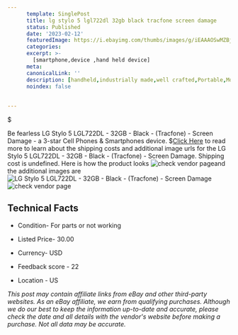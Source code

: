 ```yaml
---
      template: SinglePost
      title: lg stylo 5 lgl722dl 32gb black tracfone screen damage
      status: Published
      date: '2023-02-12'
      featuredImage: https://i.ebayimg.com/thumbs/images/g/iEAAAOSwMZBj4G3x/s-l225.jpg
      categories: 
      excerpt: >-
        [smartphone,device ,hand held device]
      meta:
      canonicalLink: ''
      description: [handheld,industrially made,well crafted,Portable,Mobile,Compact,Convenient,Lightweight,Maneuverable,Man-portable,Miniature,Carriable,Hand-held,Light,Holdable,Transportable,Mobile device,Pocket-sized,On-the-go,Wireless,Cordless,Compact size,Convenient size, smartphone,device ,hand held device]
      noindex: false
      
        
---
```

$

Be fearless LG Stylo 5 LGL722DL - 32GB - Black - (Tracfone) - Screen Damage - a 3-star Cell Phones & Smartphones device.
$[Click Here](https://www.ebay.com/itm/404146788162?hash=item5e19069742%3Ag%3AiEAAAOSwMZBj4G3x&mkevt=1&mkcid=1&mkrid=711-53200-19255-0&campid=%253CePNCampaignId%253E&customid=%253CreferenceId%253E&toolid=10049) to read more to learn about the shipping costs and additional image urls for the LG Stylo 5 LGL722DL - 32GB - Black - (Tracfone) - Screen Damage. Shipping cost is undefined. Here is how the product looks ![check vendor page](https://i.ebayimg.com/thumbs/images/g/iEAAAOSwMZBj4G3x/s-l225.jpg)and the additional images are![LG Stylo 5 LGL722DL - 32GB - Black - (Tracfone) - Screen Damage](https://i.ebayimg.com/images/g/iEAAAOSwMZBj4G3x/s-l1600.jpg)![check vendor page](https://origin-galleryplus.ebayimg.com/ws/web/404146788162_2_0_1/225x225.jpg,https://origin-galleryplus.ebayimg.com/ws/web/404146788162_3_0_1/225x225.jpg,https://origin-galleryplus.ebayimg.com/ws/web/404146788162_4_0_1/225x225.jpg,https://origin-galleryplus.ebayimg.com/ws/web/404146788162_5_0_1/225x225.jpg,https://origin-galleryplus.ebayimg.com/ws/web/404146788162_6_0_1/225x225.jpg,https://origin-galleryplus.ebayimg.com/ws/web/404146788162_7_0_1/225x225.jpg,https://origin-galleryplus.ebayimg.com/ws/web/404146788162_8_0_1/225x225.jpg)



 ## Technical Facts 



     
      

 - Condition- For parts or not working 


      

 - Listed Price- 30.00 


      

 - Currency- USD 


      

 - Feedback score - 22 


      

 - Location - US 


      
      

 *_This post may contain affiliate links from eBay and other third-party websites. As an eBay affiliate, we earn from qualifying purchases. Although we do our best to keep the information up-to-date and accurate, please check the date and all details with the vendor's website before making a purchase. Not all data may be accurate._*






